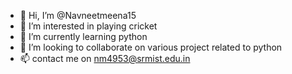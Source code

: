 - 👋 Hi, I’m @Navneetmeena15
- 👀 I’m interested in playing cricket
- 🌱 I’m currently learning python
- 💞️ I’m looking to collaborate on various project related to python
- 📫 contact me on nm4953@srmist.edu.in

<!---
Navneetmeena15/Navneetmeena15 is a ✨ special ✨ repository because its `README.md` (this file) appears on your GitHub profile.
You can click the Preview link to take a look at your changes.
--->
